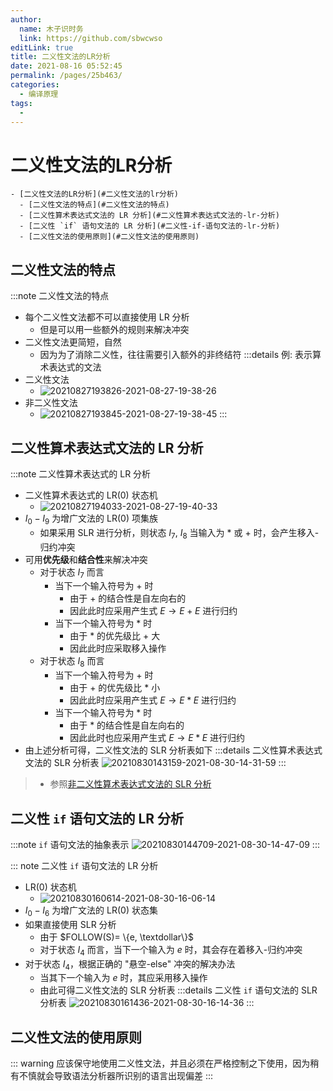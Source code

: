 ```yaml
---
author: 
  name: 木子识时务
  link: https://github.com/sbwcwso
editLink: true
title: 二义性文法的LR分析
date: 2021-08-16 05:52:45
permalink: /pages/25b463/
categories: 
  - 编译原理
tags: 
  - 
---
```


# 二义性文法的LR分析

```markmap
- [二义性文法的LR分析](#二义性文法的lr分析)
  - [二义性文法的特点](#二义性文法的特点)
  - [二义性算术表达式文法的 LR 分析](#二义性算术表达式文法的-lr-分析)
  - [二义性 `if` 语句文法的 LR 分析](#二义性-if-语句文法的-lr-分析)
  - [二义性文法的使用原则](#二义性文法的使用原则)
```

## 二义性文法的特点

:::note 二义性文法的特点
* 每个二义性文法都不可以直接使用 LR 分析
  * 但是可以用一些额外的规则来解决冲突
* 二义性文法更简短，自然
  * 因为为了消除二义性，往往需要引入额外的非终结符
:::details 例: 表示算术表达式的文法
* 二义性文法
  * ![20210827193826-2021-08-27-19-38-26](https://cdn.jsdelivr.net/gh/sbwcwso/PicBed@master/20210827193826-2021-08-27-19-38-26.png)
* 非二义性文法
  * ![20210827193845-2021-08-27-19-38-45](https://cdn.jsdelivr.net/gh/sbwcwso/PicBed@master/20210827193845-2021-08-27-19-38-45.png)
:::


## 二义性算术表达式文法的 LR 分析

:::note 二义性算术表达式的 LR 分析
* 二义性算术表达式的 LR(0) 状态机
  * ![20210827194033-2021-08-27-19-40-33](https://cdn.jsdelivr.net/gh/sbwcwso/PicBed@master/20210827194033-2021-08-27-19-40-33.png)
* $I_0 - I_9$ 为增广文法的 LR(0) 项集族
  * 如果采用 SLR 进行分析，则状态 $I_7$, $I_8$ 当输入为 $*$ 或 $+$ 时，会产生移入-归约冲突
* 可用**优先级**和**结合性**来解决冲突
  * 对于状态 $I_7$ 而言
    * 当下一个输入符号为 $+$ 时
      * 由于 $+$ 的结合性是自左向右的
      * 因此此时应采用产生式 $E\rightarrow E + E$ 进行归约
    * 当下一个输入符号为 $*$ 时
      * 由于 $*$ 的优先级比 $+$ 大
      * 因此此时应采取移入操作
  * 对于状态 $I_8$ 而言
    * 当下一个输入符号为 $+$ 时
      * 由于 $+$ 的优先级比 $*$ 小
      * 因此此时应采用产生式 $E\rightarrow E * E$ 进行归约
    * 当下一个输入符号为 $*$ 时
      * 由于 $*$ 的结合性是自左向右的
      * 因此此时也应采用产生式 $E\rightarrow E * E$ 进行归约
* 由上述分析可得，二义性文法的 SLR 分析表如下
  :::details 二义性算术表达式文法的 SLR 分析表
    ![20210830143159-2021-08-30-14-31-59](https://cdn.jsdelivr.net/gh/sbwcwso/PicBed@master/20210830143159-2021-08-30-14-31-59.png)
:::

> * 参照[非二义性算术表达式文法的 SLR 分析](/pages/db0140/#表达式文法的SLR分析)

## 二义性 `if` 语句文法的 LR 分析

:::note <code>if</code> 语句文法的抽象表示
![20210830144709-2021-08-30-14-47-09](https://cdn.jsdelivr.net/gh/sbwcwso/PicBed@master/20210830144709-2021-08-30-14-47-09.png)
:::

::: note 二义性 `if` 语句文法的 LR 分析
* LR(0) 状态机
  * ![20210830160614-2021-08-30-16-06-14](https://cdn.jsdelivr.net/gh/sbwcwso/PicBed@master/20210830160614-2021-08-30-16-06-14.png)
* $I_0 - I_6$ 为增广文法的 LR(0) 状态集
* 如果直接使用 SLR 分析
  * 由于 $FOLLOW(S)= \{e, \textdollar\}$
  * 对于状态 $I_4$ 而言，当下一个输入为 $e$ 时，其会存在着移入-归约冲突
* 对于状态 $I_4$，根据正确的 "悬空-else" 冲突的解决办法
  * 当其下一个输入为 $e$ 时，其应采用移入操作
  * 由此可得二义性文法的 SLR 分析表
  :::details 二义性 <code>if</code> 语句文法的 SLR 分析表
  ![20210830161436-2021-08-30-16-14-36](https://cdn.jsdelivr.net/gh/sbwcwso/PicBed@master/20210830161436-2021-08-30-16-14-36.png)
:::

## 二义性文法的使用原则

::: warning 应该保守地使用二义性文法，并且必须在严格控制之下使用，因为稍有不慎就会导致语法分析器所识别的语言出现偏差
:::

